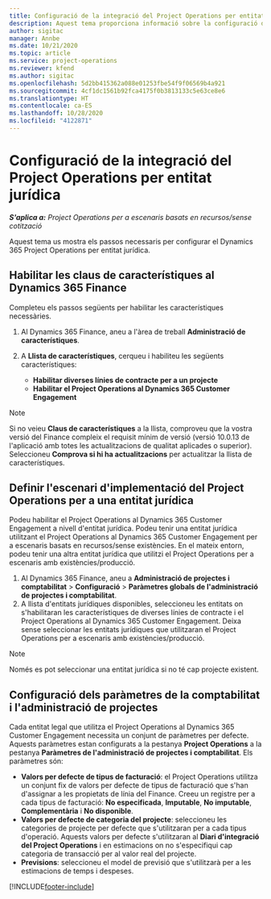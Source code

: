```yaml
---
title: Configuració de la integració del Project Operations per entitat jurídica
description: Aquest tema proporciona informació sobre la configuració de la integració per entitat jurídica al Project Operations.
author: sigitac
manager: Annbe
ms.date: 10/21/2020
ms.topic: article
ms.service: project-operations
ms.reviewer: kfend
ms.author: sigitac
ms.openlocfilehash: 5d2bb415362a088e01253fbe54f9f06569b4a921
ms.sourcegitcommit: 4cf1dc1561b92fca4175f0b3813133c5e63ce8e6
ms.translationtype: HT
ms.contentlocale: ca-ES
ms.lasthandoff: 10/28/2020
ms.locfileid: "4122871"
---
```

# <a name="configure-project-operations-integration-per-legal-entity"></a>Configuració de la integració del Project Operations per entitat jurídica 

_**S'aplica a:** Project Operations per a escenaris basats en recursos/sense cotització_

Aquest tema us mostra els passos necessaris per configurar el Dynamics 365 Project Operations per entitat jurídica.

## <a name="enable-feature-keys-in-dynamics-365-finance"></a>Habilitar les claus de característiques al Dynamics 365 Finance

Completeu els passos següents per habilitar les característiques necessàries.

1. Al Dynamics 365 Finance, aneu a l'àrea de treball **Administració de característiques**.
2. A **Llista de característiques**, cerqueu i habiliteu les següents característiques:
  
    - **Habilitar diverses línies de contracte per a un projecte**
    - **Habilitar el Project Operations al Dynamics 365 Customer Engagement**

> [!NOTE]
> Si no veieu **Claus de característiques** a la llista, comproveu que la vostra versió del Finance compleix el requisit mínim de versió (versió 10.0.13 de l'aplicació amb totes les actualitzacions de qualitat aplicades o superior). Seleccioneu **Comprova si hi ha actualitzacions** per actualitzar la llista de característiques.

## <a name="define-the-project-operations-deployment-scenario-for-a-legal-entity"></a>Definir l'escenari d'implementació del Project Operations per a una entitat jurídica

Podeu habilitar el Project Operations al Dynamics 365 Customer Engagement a nivell d'entitat jurídica. Podeu tenir una entitat jurídica utilitzant el Project Operations al Dynamics 365 Customer Engagement per a escenaris basats en recursos/sense existències. En el mateix entorn, podeu tenir una altra entitat jurídica que utilitzi el Project Operations per a escenaris amb existències/producció.

1. Al Dynamics 365 Finance, aneu a **Administració de projectes i comptabilitat** > **Configuració** > **Paràmetres globals de l'administració de projectes i comptabilitat**.
2. A llista d'entitats jurídiques disponibles, seleccioneu les entitats on s'habilitaran les característiques de diverses línies de contracte i el Project Operations al Dynamics 365 Customer Engagement. Deixa sense seleccionar les entitats jurídiques que utilitzaran el Project Operations per a escenaris amb existències/producció.

> [!NOTE]
> Només es pot seleccionar una entitat jurídica si no té cap projecte existent.

## <a name="configure-project-management-and-accounting-parameters"></a>Configuració dels paràmetres de la comptabilitat i l'administració de projectes

Cada entitat legal que utilitza el Project Operations al Dynamics 365 Customer Engagement necessita un conjunt de paràmetres per defecte. Aquests paràmetres estan configurats a la pestanya **Project Operations** a la pestanya **Paràmetres de l'administració de projectes i comptabilitat**. Els paràmetres són:

  - **Valors per defecte de tipus de facturació**: el Project Operations utilitza un conjunt fix de valors per defecte de tipus de facturació que s'han d'assignar a les propietats de línia del Finance. Creeu un registre per a cada tipus de facturació: **No especificada**, **Imputable**, **No imputable**, **Complementària** i **No disponible**.
  - **Valors per defecte de categoria del projecte**: seleccioneu les categories de projecte per defecte que s'utilitzaran per a cada tipus d'operació. Aquests valors per defecte s'utilitzaran al **Diari d'integració del Project Operations** i en estimacions on no s'especifiqui cap categoria de transacció per al valor real del projecte.
  - **Previsions**: seleccioneu el model de previsió que s'utilitzarà per a les estimacions de temps i despeses.


[!INCLUDE[footer-include](../includes/footer-banner.md)]